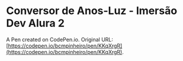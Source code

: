 # Conversor de Anos-Luz - Imersão Dev Alura 2

A Pen created on CodePen.io. Original URL: [https://codepen.io/bcmpinheiro/pen/KKqXrgR](https://codepen.io/bcmpinheiro/pen/KKqXrgR).


